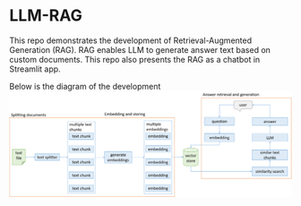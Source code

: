 # LLM-RAG
This repo demonstrates the development of Retrieval-Augmented Generation (RAG). 
RAG enables LLM to generate answer text based on custom documents.
This repo also presents the RAG as a chatbot in Streamlit app.

Below is the diagram of the development
![alt text](image.png)
